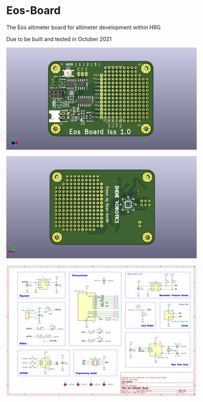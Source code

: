 # Eos-Board
 The Eos altimeter board for altimeter development within HRG
 
 Due to be built and tested in October 2021
 
 ![image of Board front](Release%201/Eos-Board_1.0%20-%20Front.png)
 
 ![image of Board Back](Release%201/Eos-Board_1.0%20-%20Back.png)
 
 ![Schematic Design](Release%201/Eos-Board_1.0%20-%20Schematic.png)

